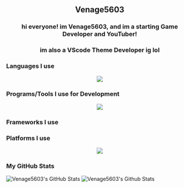 <h2 align="center">Venage5603</h2>

<h3 align="center">hi everyone! im Venage5603, and im a starting Game Developer and YouTuber!</h3>
<h3 align="center">im also a VScode Theme Developer ig lol</h3>
<h3>Languages I use</h3>

<p align="center">
  <a href="https://skillicons.dev">
    <img src="https://skillicons.dev/icons?i=c,cs,cpp,md,html,css" />
  </a>
</p>

<h3>Programs/Tools I use for Development</h3>

<p align="center">
  <a href="https://skillicons.dev">
    <img src="https://skillicons.dev/icons?i=git,godot,vscode,blender,nodejs,npm" />
  </a>
</p>

<h3>Frameworks I use</h3>

<h3>Platforms I use</h3>

<p align="center">
  <a href="https://skillicons.dev">
    <img src="https://skillicons.dev/icons?i=discord,github,windows" />
  </a>
</p>

<h3>My GitHub Stats</h3>

![Venage5603's GitHub Stats](https://my-readme-stats-one.vercel.app/api?username=Venage5603&show_icons=true&theme=gotham)
![Venage5603's Github Stats](https://my-readme-stats-one.vercel.app/api/top-langs/?username=Venage5603&layout=compact&theme=gotham)
